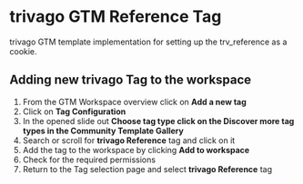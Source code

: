 # trivago GTM Reference Tag

trivago GTM template implementation for setting up the trv_reference as a cookie.

## Adding new trivago Tag to the workspace
1. From the GTM Workspace overview click on **Add a new tag**
2. Click on **Tag Configuration**
3. In the opened slide out **Choose tag type click on the Discover more tag types in the Community Template Gallery**
4. Search or scroll for **trivago Reference** tag and click on it
5. Add the tag to the workspace by clicking **Add to workspace**
6. Check for the required permissions
7. Return to the Tag selection page and select **trivago Reference** tag
